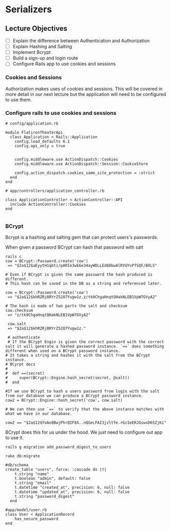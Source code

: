 # Serializers

## Lecture Objectives
- [ ] Explain the difference between Authentication and Authorization
- [ ] Explain Hashing and Salting
- [ ] Implement Bcrypt
- [ ] Build a sign-up and login route
- [ ] Configure Rails app to use cookies and sessions

### Cookies and Sessions 
Authorization makes uses of cookies and sessions. This will be covered in more detail in our next lecture but the application will need to be configured to use them.

### Configure rails to use cookies and sessions

```
# config/application.rb 

module FlatironTheaterApi
  class Application < Rails::Application
    config.load_defaults 6.1
    config.api_only = true


    config.middleware.use ActionDispatch::Cookies
    config.middleware.use ActionDispatch::Session::CookieStore

    config.action_dispatch.cookies_same_site_protection = :strict
  end
end

# app/controllers/application_controller.rb

class ApplicationController < ActionController::API
  include ActionController::Cookies
end


```

### BCrypt 
Bcrypt is a hashing and salting gem that can protect users's passwords. 

When given a password BCrypt can hash that password with salt

```
rails c
cow = BCrypt::Password.create('cow')
 => "$2a$12$aEyytH1qbti/pARIe3wE6e34ayWDLLEdQ8bwAlRYUYsPfSQF/BXLS" 

# Even if BCrypt is given the same password the hash produced is different.
# This hash can be saved in the DB as a string and referenced later. 

cow = BCrypt::Password.create('cow')
 => "$2a$12$khRZRj8RYrZ52O7Yugw1z.z/tk9ChgaHnqtQHakNLEB1VpW7GVyA2" 

# The hash is made of two parts the salt and checksum
cow.checksum
 => "z/tk9ChgaHnqtQHakNLEB1VpW7GVyA2" 

 cow.salt
 => "$2a$12$khRZRj8RYrZ52O7Yugw1z." 

 # authenticate 
 # If the BCrypt Engin is given the correct password with the correct salt it will generate a hashed password instance. `==` does something different when used on a BCrypt password instance.
# It takes a string and hashes it with the salt from the BCrypt instance. 
# BCyrpt docs 
# 
#  def ==(secret)
#     super(BCrypt::Engine.hash_secret(secret, @salt))
#  end

#If we use BCrypt to hash a users password from login with the salt from our database we can produce a BCrypt password instance.
cow2 = BCrypt::Engine::hash_secret('cow', cow.salt)

# We can then use `==` to verify that the above instance matches with what we have in our database.

cow2 == "$2a$12$YoAo8BwjPhrQIF8X..nQGeLFAI3jzltfe.rGzIeERJGswxD65ZjKi"

```

BCrypt does this for us under the hood. We just need to configure out app to use it. 

```
rails g migration add_password_digest_to_users

rake db:migrate

#db/schema
create_table "users", force: :cascade do |t|
    t.string "name"
    t.boolean "admin", default: false
    t.string "email"
    t.datetime "created_at", precision: 6, null: false
    t.datetime "updated_at", precision: 6, null: false
    t.string "password_digest"
  end

#app/model/user.rb
class User < ApplicationRecord
    has_secure_password
end


```